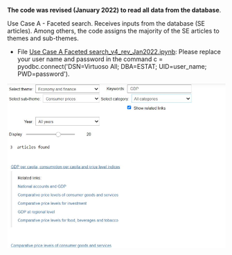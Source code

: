 **The code was revised (January 2022) to read all data from the database**.

Use Case A - Faceted search. Receives inputs from the database (SE articles). Among others, the code assigns the majority of the SE articles to themes and sub-themes.
* File [Use Case A Faceted search_v4_rev_Jan2022.ipynb](https://github.com/eurostat/NLP4Stat/blob/testing/Use%20case%20A/Use%20Case%20A%20Faceted%20search/Use%20Case%20A%20Faceted%20search_v4_rev_Jan2022.ipynb): Please replace your user name and password in the command c = pyodbc.connect('DSN=Virtuoso All; DBA=ESTAT; UID=user_name; PWD=password'). 

<img src="https://github.com/eurostat/NLP4Stat/blob/testing/Use%20case%20A/Use%20Case%20A%20Faceted%20search/Figs/FS_screenshot.jpg" width="600">
